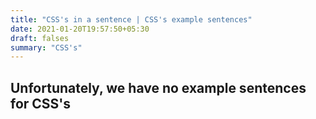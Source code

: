 ```yaml
---
title: "CSS's in a sentence | CSS's example sentences"
date: 2021-01-20T19:57:50+05:30
draft: falses
summary: "CSS's"
---
```

## Unfortunately, we have no example sentences for CSS's                 
